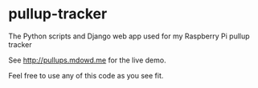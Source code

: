 # pullup-tracker

The Python scripts and Django web app used for my Raspberry Pi pullup tracker

See http://pullups.mdowd.me for the live demo.

Feel free to use any of this code as you see fit.
